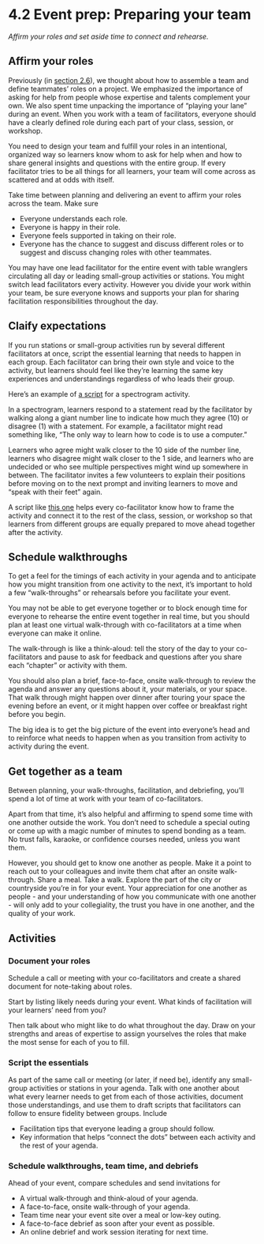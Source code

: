 # 4.2 Event prep: Preparing your team

_Affirm your roles and set aside time to connect and rehearse._

## Affirm your roles

Previously \(in [section 2.6](chapter8.md)\), we thought about how to assemble a team and define teammates’ roles on a project. We emphasized the importance of asking for help from people whose expertise and talents complement your own. We also spent time unpacking the importance of “playing your lane” during an event. When you work with a team of facilitators, everyone should have a clearly defined role during each part of your class, session, or workshop.

You need to design your team and fulfill your roles in an intentional, organized way so learners know whom to ask for help when and how to share general insights and questions with the entire group. If every facilitator tries to be all things for all learners, your team will come across as scattered and at odds with itself.

Take time between planning and delivering an event to affirm your roles across the team. Make sure

* Everyone understands each role.
* Everyone is happy in their role.
* Everyone feels supported in taking on their role.
* Everyone has the chance to suggest and discuss different roles or to suggest and discuss changing roles with other teammates.

You may have one lead facilitator for the entire event with table wranglers circulating all day or leading small-group activities or stations. You might switch lead facilitators every activity. However you divide your work within your team, be sure everyone knows and supports your plan for sharing facilitation responsibilities throughout the day.

## Claify expectations

If you run stations or small-group activities run by several different facilitators at once, script the essential learning that needs to happen in each group. Each facilitator can bring their own style and voice to the activity, but learners should feel like they’re learning the same key experiences and understandings regardless of who leads their group.

Here’s an example of [a script](https://docs.google.com/document/d/1uDILpx2I6rQIdtsZv5X05roiCQQkjgiLFhIbvLLWBLk/edit) for a spectrogram activity.

In a spectrogram, learners respond to a statement read by the facilitator by walking along a giant number line to indicate how much they agree \(10\) or disagree \(1\) with a statement. For example, a facilitator might read something like, “The only way to learn how to code is to use a computer.”

Learners who agree might walk closer to the 10 side of the number line, learners who disagree might walk closer to the 1 side, and learners who are undecided or who see multiple perspectives might wind up somewhere in between. The facilitator invites a few volunteers to explain their positions before moving on to the next prompt and inviting learners to move and “speak with their feet” again.

A script like [this one](https://docs.google.com/document/d/1uDILpx2I6rQIdtsZv5X05roiCQQkjgiLFhIbvLLWBLk/edit) helps every co-facilitator know how to frame the activity and connect it to the rest of the class, session, or workshop so that learners from different groups are equally prepared to move ahead together after the activity.

## Schedule walkthroughs

To get a feel for the timings of each activity in your agenda and to anticipate how you might transition from one activity to the next, it’s important to hold a few “walk-throughs” or rehearsals before you facilitate your event.

You may not be able to get everyone together or to block enough time for everyone to rehearse the entire event together in real time, but you should plan at least one virtual walk-through with co-facilitators at a time when everyone can make it online.

The walk-through is like a think-aloud: tell the story of the day to your co-facilitators and pause to ask for feedback and questions after you share each “chapter” or activity with them.

You should also plan a brief, face-to-face, onsite walk-through to review the agenda and answer any questions about it, your materials, or your space. That walk through might happen over dinner after touring your space the evening before an event, or it might happen over coffee or breakfast right before you begin.

The big idea is to get the big picture of the event into everyone’s head and to reinforce what needs to happen when as you transition from activity to activity during the event.

## Get together as a team

Between planning, your walk-throughs, facilitation, and debriefing, you’ll spend a lot of time at work with your team of co-facilitators.

Apart from that time, it’s also helpful and affirming to spend some time with one another outside the work. You don’t need to schedule a special outing or come up with a magic number of minutes to spend bonding as a team. No trust falls, karaoke, or confidence courses needed, unless you want them.

However, you should get to know one another as people. Make it a point to reach out to your colleagues and invite them chat after an onsite walk-through. Share a meal. Take a walk. Explore the part of the city or countryside you’re in for your event. Your appreciation for one another as people - and your understanding of how you communicate with one another - will only add to your collegiality, the trust you have in one another, and the quality of your work.

## Activities

### Document your roles

Schedule a call or meeting with your co-facilitators and create a shared document for note-taking about roles.

Start by listing likely needs during your event. What kinds of facilitation will your learners’ need from you?

Then talk about who might like to do what throughout the day. Draw on your strengths and areas of expertise to assign yourselves the roles that make the most sense for each of you to fill.

### Script the essentials

As part of the same call or meeting \(or later, if need be\), identify any small-group activities or stations in your agenda. Talk with one another about what every learner needs to get from each of those activities, document those understandings, and use them to draft scripts that facilitators can follow to ensure fidelity between groups. Include

* Facilitation tips that everyone leading a group should follow.
* Key information that helps “connect the dots” between each activity and the rest of your agenda.

### Schedule walkthroughs, team time, and debriefs

Ahead of your event, compare schedules and send invitations for

* A virtual walk-through and think-aloud of your agenda.
* A face-to-face, onsite walk-through of your agenda.
* Team time near your event site over a meal or low-key outing.
* A face-to-face debrief as soon after your event as possible.
* An online debrief and work session iterating for next time.



